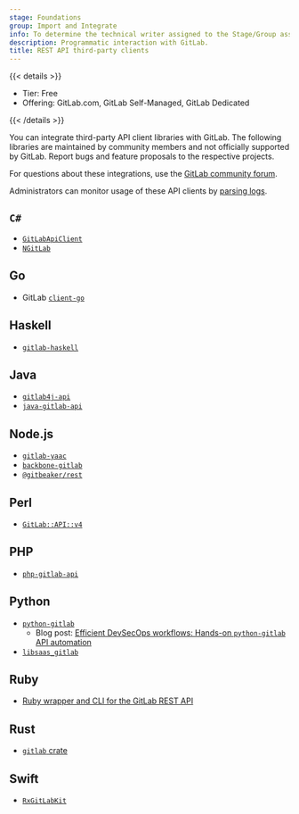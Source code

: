 ```yaml
---
stage: Foundations
group: Import and Integrate
info: To determine the technical writer assigned to the Stage/Group associated with this page, see https://handbook.gitlab.com/handbook/product/ux/technical-writing/#assignments
description: Programmatic interaction with GitLab.
title: REST API third-party clients
---
```


{{< details >}}

- Tier: Free
- Offering: GitLab.com, GitLab Self-Managed, GitLab Dedicated

{{< /details >}}

You can integrate third-party API client libraries with GitLab. The following libraries are
maintained by community members and not officially supported by GitLab. Report bugs and feature
proposals to the respective projects.

For questions about these integrations, use the [GitLab community forum](https://forum.gitlab.com/).

Administrators can monitor usage of these API clients by
[parsing logs](../../administration/logs/log_parsing.md#print-top-api-user-agents).

## `C#`

- [`GitLabApiClient`](https://github.com/nmklotas/GitLabApiClient)
- [`NGitLab`](https://github.com/ubisoft/NGitLab)

## Go

- GitLab [`client-go`](https://gitlab.com/gitlab-org/api/client-go)

## Haskell

- [`gitlab-haskell`](https://hackage.haskell.org/package/gitlab-haskell)

## Java

- [`gitlab4j-api`](https://github.com/gmessner/gitlab4j-api)
- [`java-gitlab-api`](https://github.com/timols/java-gitlab-api)

## Node.js

- [`gitlab-yaac`](https://www.npmjs.com/package/gitlab-yaac)
- [`backbone-gitlab`](https://github.com/oreillymedia/backbone-gitlab)
- [`@gitbeaker/rest`](https://www.npmjs.com/package/@gitbeaker/rest)

## Perl

- [`GitLab::API::v4`](https://metacpan.org/pod/GitLab::API::v4)

## PHP

- [`php-gitlab-api`](https://github.com/GitLabPHP/Client)

## Python

- [`python-gitlab`](https://github.com/python-gitlab/python-gitlab)
  - Blog post: [Efficient DevSecOps workflows: Hands-on `python-gitlab` API automation](https://about.gitlab.com/blog/2023/02/01/efficient-devsecops-workflows-hands-on-python-gitlab-api-automation/)
- [`libsaas_gitlab`](https://gitlab.com/bor-sh-infrastructure/libsaas_gitlab)

## Ruby

- [Ruby wrapper and CLI for the GitLab REST API](https://github.com/NARKOZ/gitlab)

## Rust

- [`gitlab` crate](https://crates.io/crates/gitlab/)

## Swift

- [`RxGitLabKit`](https://github.com/Qase/RxGitLabKit)
